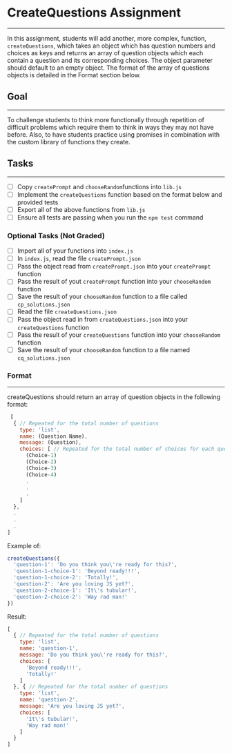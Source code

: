 # CreateQuestions Assignment

---

In this assignment, students will add another, more complex, function, ```createQuestions```, which takes an object which has question numbers and choices as keys and returns an array of question objects which each contain a question and its corresponding choices. The object parameter should default to an empty object.
The format of the array of questions objects is detailed in the Format section below.

## Goal

---

To challenge students to think more functionally through repetition of difficult problems which require them to think in ways they may not have before. Also, to have students practice using promises
in combination with the custom library of functions they create.

## Tasks

---

- [ ] Copy ```createPrompt``` and ```chooseRandom```functions into ```lib.js```
- [ ] Implement the ```createQuestions``` function based on the format below and provided tests
- [ ] Export all of the above functions from ```lib.js```
- [ ] Ensure all tests are passing when you run the ```npm test``` command

### Optional Tasks (Not Graded)

- [ ] Import all of your functions into ```index.js```
- [ ] In ```index.js```, read the file ```createPrompt.json```
- [ ] Pass the object read from ```createPrompt.json``` into your ```createPrompt``` function
- [ ] Pass the result of yout ```createPrompt``` function into your ```chooseRandom``` function
- [ ] Save the result of your ```chooseRandom``` function to a file called ```cp_solutions.json```
- [ ] Read the file ```createQuestions.json```
- [ ] Pass the object read in from ```createQuestions.json``` into your ```createQuestions``` function
- [ ] Pass the result of your ```createQuestions``` function into  your ```chooseRandom``` function
- [ ] Save the result of your ```chooseRandom``` function to a file named ```cq_solutions.json```

### Format

---

createQuestions should return an array of question objects in the following format:

``` javascript
 [
  { // Repeated for the total number of questions
    type: 'list',
    name: (Question Name),
    message: (Question),
    choices: [ // Repeated for the total number of choices for each question
      (Choice-1)
      (Choice-2)
      (Choice-3)
      (Choice-4)
      .
      .
      .
    ]
  },
  .
  .
  .
]
```

Example of:

``` javascript
createQuestions({
  'question-1': 'Do you think you\'re ready for this?',
  'question-1-choice-1': 'Beyond ready!!!',
  'question-1-choice-2': 'Totally!',
  'question-2': 'Are you loving JS yet?',
  'question-2-choice-1': 'It\'s tubular!',
  'question-2-choice-2': 'Way rad man!'
})
```

Result:

``` javascript
[
  { // Repeated for the total number of questions
    type: 'list',
    name: 'question-1',
    message: 'Do you think you\'re ready for this?',
    choices: [
      'Beyond ready!!!',
      'Totally!'
    ]
  }, { // Repeated for the total number of questions
    type: 'list',
    name: 'question-2',
    message: 'Are you loving JS yet?',
    choices: [
      'It\'s tubular!',
      'Way rad man!'
    ]
  }
]
```
